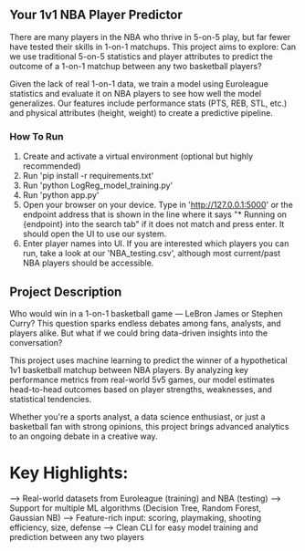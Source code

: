 ## Your 1v1 NBA Player Predictor

There are many players in the NBA who thrive in 5-on-5 play, but far fewer have tested their skills in 1-on-1 matchups. This project aims to explore:
Can we use traditional 5-on-5 statistics and player attributes to predict the outcome of a 1-on-1 matchup between any two basketball players?

Given the lack of real 1-on-1 data, we train a model using Euroleague statistics and evaluate it on NBA players to see how well the model generalizes. Our features include performance stats (PTS, REB, STL, etc.) and physical attributes (height, weight) to create a predictive pipeline. 

### How To Run
1. Create and activate a virtual environment (optional but highly recommended)
2. Run 'pip install -r requirements.txt'
3. Run 'python LogReg_model_training.py'
4. Run 'python app.py'
5. Open your browser on your device. Type in 'http://127.0.0.1:5000' or the endpoint address that is shown in the line where it says "* Running on {endpoint} into the search tab" if it does not match and press enter. It should open the UI to use our system.
6. Enter player names into UI. If you are interested which players you can run, take a look at our 'NBA_testing.csv', although most current/past NBA players should be accessible.

## Project Description
Who would win in a 1-on-1 basketball game — LeBron James or Stephen Curry?
This question sparks endless debates among fans, analysts, and players alike. But what if we could bring data-driven insights into the conversation?

This project uses machine learning to predict the winner of a hypothetical 1v1 basketball matchup between NBA players. By analyzing key performance metrics from real-world 5v5 games, our model estimates head-to-head outcomes based on player strengths, weaknesses, and statistical tendencies.

Whether you're a sports analyst, a data science enthusiast, or just a basketball fan with strong opinions, this project brings advanced analytics to an ongoing debate in a creative way.

# Key Highlights:
--> Real-world datasets from Euroleague (training) and NBA (testing)
--> Support for multiple ML algorithms (Decision Tree, Random Forest, Gaussian NB)
--> Feature-rich input: scoring, playmaking, shooting efficiency, size, defense
--> Clean CLI for easy model training and prediction between any two players
